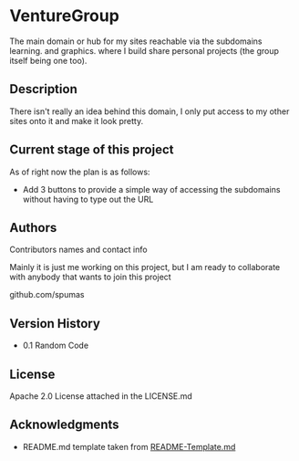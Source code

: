 # VentureGroup

The main domain or hub for my sites reachable via the subdomains learning. and graphics. where I build share personal projects (the group itself being one too).

## Description

There isn't really an idea behind this domain, I only put access to my other sites onto it and make it look pretty.

## Current stage of this project

As of right now the plan is as follows:

- Add 3 buttons to provide a simple way of accessing the subdomains without having to type out the URL

## Authors

Contributors names and contact info

Mainly it is just me working on this project, but I am ready to collaborate with anybody that wants to join this project

github.com/spumas

## Version History

- 0.1 Random Code

## License

Apache 2.0 License attached in the LICENSE.md

## Acknowledgments

- README.md template taken from [README-Template.md](https://gist.github.com/DomPizzie/7a5ff55ffa9081f2de27c315f5018afc)
